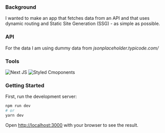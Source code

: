 ### Background
I wanted to make an app that fetches data from an API and that uses dynamic routing and Static Site Generation (SSG) - as simple as possible.

### API
For the data I am using dummy data from *jsonplaceholder.typicode.com/*

### Tools
![Next JS](https://img.shields.io/badge/-Next.JS-white?style=for-the-badge&logo=next.js&logoColor=000000)
![Styled Cmoponents](https://img.shields.io/badge/-Styled%20Components-white?style=for-the-badge&logo=styled-components&logoColor=DB7093)

### Getting Started
First, run the development server:

```bash
npm run dev
# or
yarn dev
```

Open [http://localhost:3000](http://localhost:3000) with your browser to see the result.


